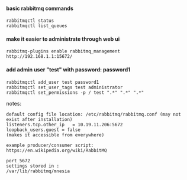 #### basic rabbitmq commands
```
rabbitmqctl status
rabbitmqctl list_queues
```

#### make it easier to administrate through web ui
```
rabbitmq-plugins enable rabbitmq_management
http://192.168.1.1:15672/
```

#### add admin user "test" with password: password1
```
rabbitmqctl add_user test password1
rabbitmqctl set_user_tags test administrator
rabbitmqctl set_permissions -p / test ".*" ".*" ".*"
```

notes:
```
default config file location: /etc/rabbitmq/rabbitmq.conf (may not exist after installation)
listeners.tcp.other_ip   = 10.19.11.206:5672
loopback_users.guest = false
(makes it accessible from everywhere)

example producer/consumer script: https://en.wikipedia.org/wiki/RabbitMQ 

port 5672
settings stored in :
/var/lib/rabbitmq/mnesia
```
